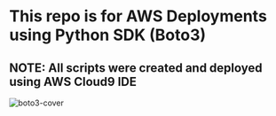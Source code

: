 # This repo is for AWS Deployments using Python SDK (Boto3)

## NOTE:  All scripts were created and deployed using AWS Cloud9 IDE

![boto3-cover](https://user-images.githubusercontent.com/116639830/218316723-6c9e694f-8e1f-4118-91ec-63f960d0e168.png)
